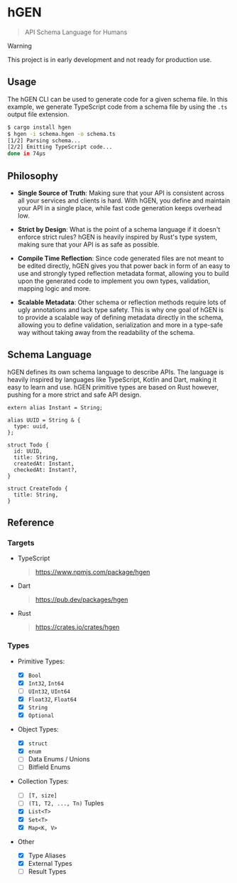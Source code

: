 # hGEN

> API Schema Language for Humans

> [!WARNING]  
> This project is in early development and not ready for production use.

## Usage

The hGEN CLI can be used to generate code for a given schema file.
In this example, we generate TypeScript code from a schema file by using the `.ts` output file extension.

```bash
$ cargo install hgen
$ hgen -i schema.hgen -o schema.ts
[1/2] Parsing schema...
[2/2] Emitting TypeScript code...
done in 74μs
```

## Philosophy

- **Single Source of Truth**: Making sure that your API is consistent across all your services and clients is hard. With hGEN, you define and maintain your API in a single place, while fast code generation keeps overhead low.

- **Strict by Design**: What is the point of a schema language if it doesn't enforce strict rules? hGEN is heavily inspired by Rust's type system, making sure that your API is as safe as possible.

- **Compile Time Reflection**: Since code generated files are not meant to be edited directly, hGEN gives you that power back in form of an easy to use and strongly typed reflection metadata format, allowing you to build upon the generated code to implement you own types, validation, mapping logic and more.

- **Scalable Metadata**: Other schema or reflection methods require lots of ugly annotations and lack type safety. This is why one goal of hGEN is to provide a scalable way of defining metadata directly in the schema, allowing you to define validation, serialization and more in a type-safe way without taking away from the readability of the schema.

## Schema Language

hGEN defines its own schema language to describe APIs. The language is heavily inspired by languages like TypeScript, Kotlin and Dart, making it easy to learn and use. hGEN primitive types are based on Rust however, pushing for a more strict and safe API design.

```
extern alias Instant = String;

alias UUID = String & {
  type: uuid,
};

struct Todo {
  id: UUID,
  title: String,
  createdAt: Instant,
  checkedAt: Instant?,
}

struct CreateTodo {
  title: String,
}
```

## Reference

### Targets

- TypeScript

  > https://www.npmjs.com/package/hgen

- Dart

  > https://pub.dev/packages/hgen

- Rust

  > https://crates.io/crates/hgen

### Types

- Primitive Types:

  - [x] `Bool`
  - [x] `Int32`, `Int64`
  - [ ] `UInt32`, `UInt64`
  - [x] `Float32`, `Float64`
  - [x] `String`
  - [x] `Optional`

- Object Types:

  - [x] `struct`
  - [x] `enum`
  - [ ] Data Enums / Unions
  - [ ] Bitfield Enums

- Collection Types:

  - [ ] `[T, size]`
  - [ ] `(T1, T2, ..., Tn)` Tuples
  - [x] `List<T>`
  - [x] `Set<T>`
  - [x] `Map<K, V>`

- Other

  - [x] Type Aliases
  - [x] External Types
  - [ ] Result Types
